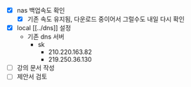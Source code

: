 - [X] nas 백업속도 확인
  - [X] 기존 속도 유지됨, 다운로드 중이어서 그럴수도 내일 다시 확인
- [X] local [[../dns]] 설정
  - 기존 dns 서버
    - sk
      - 210.220.163.82
      - 219.250.36.130
- [ ] 강의 문서 작성
- [ ] 제안서 검토
